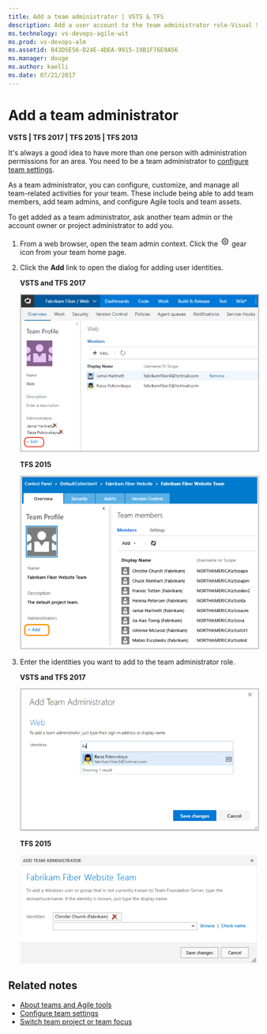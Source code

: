 ```yaml
---
title: Add a team administrator | VSTS & TFS 
description: Add a user account to the team administrator role-Visual Studio Team Services and Team Foundation Server   
ms.technology: vs-devops-agile-wit
ms.prod: vs-devops-alm
ms.assetid: 843D5E56-D24E-4DEA-9915-19B1F76E9A56
ms.manager: douge
ms.author: kaelli
ms.date: 07/21/2017
---
```


# Add a team administrator 

<b>VSTS | TFS 2017 | TFS 2015 | TFS 2013</b> 


<a id="add-team-admin">  </a>  

It's always a good idea to have more than one person with administration permissions for an area. You need to be a team administrator to [configure team settings](manage-team-assets.md). 

As a team administrator, you can configure, customize, and manage all team-related activities for your team. These include being able to add team members, add team admins, and configure Agile tools and team assets. 

To get added as a team administrator, ask another team admin or the account owner or project administrator to add you.  
 
1. From a web browser, open the team admin context. Click the ![gear icon](../_img/icons/gear_icon.png) gear icon from your team home page.  
 
2. Click the **Add** link to open the dialog for adding user identities. 

	**VSTS and TFS 2017** 

	<img src="_img/add-team-admin-link.png" alt="Web portal, VSTS & TFS 2017, Open  team administrator context" style="border: 2px solid #C3C3C3;" />

	**TFS 2015** 

	<img src="_img/add-account-as-team-admin.png" alt="Web portal, TFS 2015, Open team administration context" style="border: 2px solid #C3C3C3;" />  

2. Enter the identities you want to add to the team administrator role. 

	**VSTS and TFS 2017** 

	<img src="_img/add-admin-dialog.png" alt="VSTS, TFS 2017, Add team administrator dialog" style="border: 2px solid #C3C3C3;" /> 

	**TFS 2015** 

	![Add account as a team administrator](_img/add-team-admin-dialog.png) 


## Related notes

- [About teams and Agile tools](../about-teams-and-settings.md)  
- [Configure team settings](manage-team-assets.md)  
- [Switch team project or team focus](../how-to/switch-team-context-work.md)
